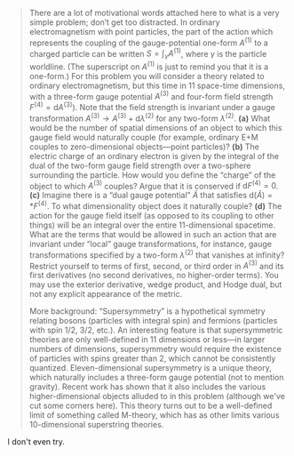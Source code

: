 > There are a lot of motivational words attached here to what is a very simple problem; don’t get too distracted. In ordinary electromagnetism with point particles, the part of the action which represents the coupling of the gauge-potential one-form $A^{(1)}$ to a charged particle can be written $S = \int_\gamma A^{(1)}$, where $\gamma$ is the particle worldline. (The superscript on $A^{(1)}$ is just to remind you that it is a one-form.) For this problem you will consider a theory related to ordinary electromagnetism, but this time in 11 space-time dimensions, with a three-form gauge potential $A^{(3)}$ and four-form field strength $F^{(4)} = \mathrm d A^{(3)}$). Note that the field strength is invariant under a gauge transformation $A^{(3)} \to A^{(3)} + \mathrm d \lambda^{(2)}$ for any two-form $\lambda^{(2)}$.
> **(a)** What would be the number of spatial dimensions of an object to which this gauge field would naturally couple (for example, ordinary E+M couples to zero-dimensional objects—point particles)?
> **(b)** The electric charge of an ordinary electron is given by the integral of the dual of the two-form gauge field strength over a two-sphere surrounding the particle. How would you define the “charge” of the object to which $A^{(3)}$ couples? Argue that it is conserved if $\mathrm d F^{(4)} = 0$.
> **(c)** Imagine there is a “dual gauge potential” $\tilde A$ that satisfies $\mathrm d(\tilde A) = * F^{(4)}$. To what dimensionality object does it naturally couple?
> **(d)** The action for the gauge field itself (as opposed to its coupling to other things) will be an integral over the entire 11-dimensional spacetime. What are the terms that would be allowed in such an action that are invariant under “local” gauge transformations, for instance, gauge transformations specified by a two-form $\lambda^{(2)}$ that vanishes at infinity? Restrict yourself to terms of first, second, or third order in $A ^{(3)}$ and its first derivatives (no second derivatives, no higher-order terms). You may use the exterior derivative, wedge product, and Hodge dual, but not any explicit appearance of the metric.
> 
> More background: “Supersymmetry” is a hypothetical symmetry relating bosons (particles with integral spin) and fermions (particles with spin 1/2, 3/2, etc.). An interesting feature is that supersymmetric theories are only well-defined in 11 dimensions or less—in larger numbers of dimensions, supersymmetry would require the existence of particles with spins greater than 2, which cannot be consistently quantized. Eleven-dimensional supersymmetry is a unique theory, which naturally includes a three-form gauge potential (not to mention gravity). Recent work has shown that it also includes the various higher-dimensional objects alluded to in this problem (although we've cut some corners here). This theory turns out to be a well-defined limit of something called M-theory, which has as other limits various 10-dimensional superstring theories.

I don't even try.
